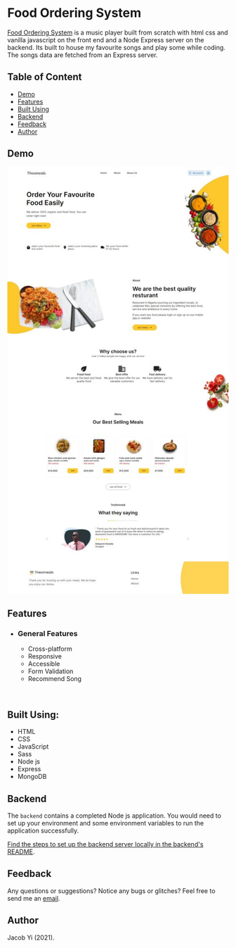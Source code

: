 # Food Ordering System

[Food Ordering System](https://theophillyfood.vercel.app/) is a music player built from scratch with html css and vanilla javascript on the front end and a Node Express
server on the backend. Its built to house my favourite songs and play some while coding. The songs data are
fetched from an Express server.

## Table of Content

- [Demo](#demo)
- [Features](#features)
- [Built Using](#built-using)
- [Backend](#backend)
- [Feedback](#feedback)
- [Author](#author)

## <a name="demo"></a> Demo

![Game Demo](public/React_Food_Ordering.jpg)

## <a name="features"></a> Features

- ### General Features
  - Cross-platform
  - Responsive
  - Accessible
  - Form Validation
  - Recommend Song

<br>

## <a name="built-using"></a> Built Using:

- HTML
- CSS
- JavaScript
- Sass
- Node js
- Express
- MongoDB

## <a name="backend"></a> Backend

The `backend` contains a completed Node js application. You would need to set up your environment and some environment variables to run the application successfully.

[Find the steps to set up the backend server locally in the backend's README](https://github.com/theophilly/music-player-backend).

## <a name="feedback"></a> Feedback

Any questions or suggestions? Notice any bugs or glitches? Feel free to send me an [email](mailto:jacobyisoft@gmail.com).

## <a name="author"></a> Author

Jacob Yi (2021).
